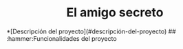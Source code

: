 <h1 align="center"> El amigo secreto </h1>
*[Descripción del proyecto](#descripción-del-proyecto)
## :hammer:Funcionalidades del proyecto
